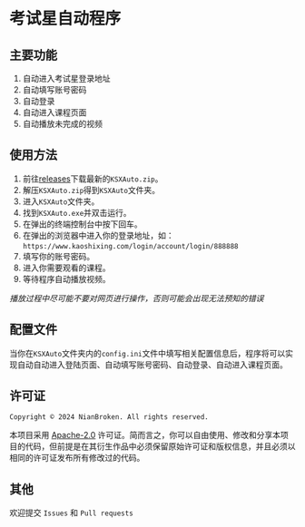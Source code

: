 # 考试星自动程序

## 主要功能

1. 自动进入考试星登录地址
2. 自动填写账号密码
3. 自动登录
4. 自动进入课程页面
5. 自动播放未完成的视频

## 使用方法

1. 前往[releases](https://github.com/NianBroken/KSXAuto/releases/latest "releases")下载最新的`KSXAuto.zip`。
2. 解压`KSXAuto.zip`得到`KSXAuto`文件夹。
3. 进入`KSXAuto`文件夹。
4. 找到`KSXAuto.exe`并双击运行。
5. 在弹出的终端控制台中按下回车。
6. 在弹出的浏览器中进入你的登录地址，如：`https://www.kaoshixing.com/login/account/login/888888`
7. 填写你的账号密码。
8. 进入你需要观看的课程。
9. 等待程序自动播放视频。

_播放过程中尽可能不要对网页进行操作，否则可能会出现无法预知的错误_

## 配置文件

当你在`KSXAuto`文件夹内的`config.ini`文件中填写相关配置信息后，程序将可以实现自动自动进入登陆页面、自动填写账号密码、自动登录、自动进入课程页面。

## 许可证

`Copyright © 2024 NianBroken. All rights reserved.`

本项目采用 [Apache-2.0](https://www.apache.org/licenses/LICENSE-2.0 "Apache-2.0") 许可证。简而言之，你可以自由使用、修改和分享本项目的代码，但前提是在其衍生作品中必须保留原始许可证和版权信息，并且必须以相同的许可证发布所有修改过的代码。

## 其他

欢迎提交 `Issues` 和 `Pull requests`
